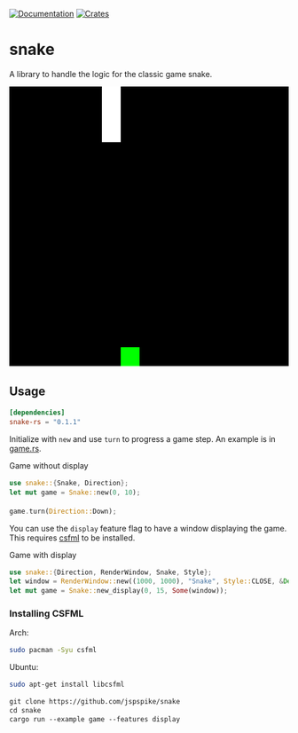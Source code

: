 [![Documentation](https://docs.rs/snake-rs/badge.svg)](https://docs.rs/snake-rs)
[![Crates](https://img.shields.io/crates/v/snake-rs.svg)](https://crates.io/crates/snake-rs)

# snake

A library to handle the logic for the classic game snake.

![game](examples/snake.gif)

## Usage

```toml
[dependencies]
snake-rs = "0.1.1"
```

Initialize with `new` and use `turn` to progress a game step. An example is in [game.rs](examples/game.rs).

Game without display
```rust
use snake::{Snake, Direction};
let mut game = Snake::new(0, 10);

game.turn(Direction::Down);
```

You can use the `display` feature flag to have a window displaying the game. This requires
[csfml](https://www.sfml-dev.org/download/csfml) to be installed.

Game with display
```rust
use snake::{Direction, RenderWindow, Snake, Style};
let window = RenderWindow::new((1000, 1000), "Snake", Style::CLOSE, &Default::default());
let mut game = Snake::new_display(0, 15, Some(window));
```

### Installing CSFML
Arch:
```sh
sudo pacman -Syu csfml
```
Ubuntu:
```sh
sudo apt-get install libcsfml
```


```
git clone https://github.com/jspspike/snake
cd snake
cargo run --example game --features display
```
